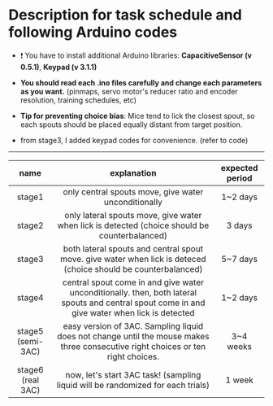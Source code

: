 
# Description for task schedule and following Arduino codes

- ❗ You have to install additional Arduino libraries: **CapacitiveSensor (v 0.5.1)**, **Keypad (v 3.1.1)**
- **You should read each .ino files carefully and change each parameters as you want.** (pinmaps, servo motor's reducer ratio and encoder resolution, training schedules,  etc)

- **Tip for preventing choice bias**: Mice tend to lick the closest spout, so each spouts should be placed equally distant from target position.

- from stage3, I added keypad codes for convenience. (refer to code)
---

|name | explanation |expected period|
|:--:|:--:|:--:|
|stage1 |only central spouts move, give water unconditionally | 1~2 days|
|stage2 | only lateral spouts move, give water when lick is detected (choice should be counterbalanced) | 3 days
|stage3 |both lateral spouts and central spout move. give water when lick is deteced (choice should be counterbalanced) |5~7 days
|stage4|central spout come in and give water unconditionally. then, both lateral spouts and central spout come in and give water when lick is detected|1~2 days
|stage5 (semi-3AC)|easy version of 3AC. Sampling liquid does not change until the mouse makes three consecutive right choices or ten right choices.|3~4 weeks
|stage6 (real 3AC)| now, let's start 3AC task! (sampling liquid will be randomized for each trials) | 1 week
